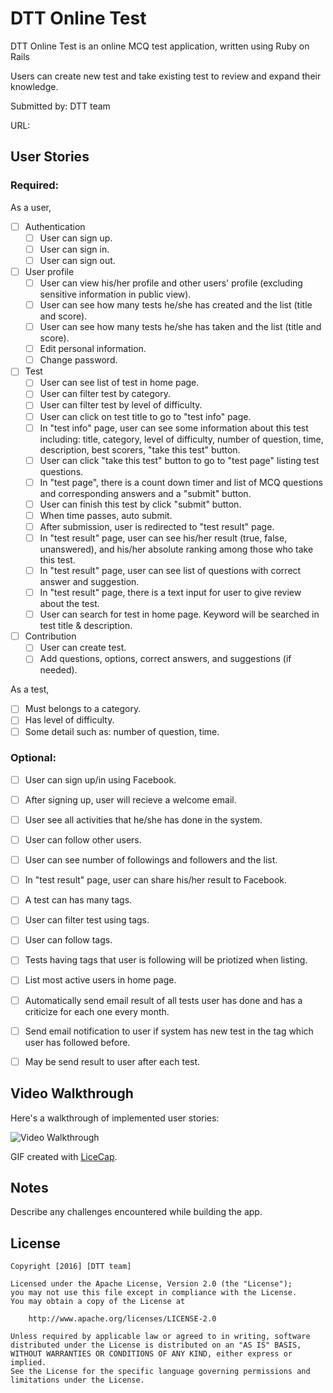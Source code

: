 # DTT Online Test

DTT Online Test is an online MCQ test application, written using Ruby on Rails

Users can create new test and take existing test to review and expand their knowledge.

Submitted by: DTT team

URL: 

## User Stories

### Required:

As a user,
* [ ] Authentication
  * [ ] User can sign up.
  * [ ] User can sign in.
  * [ ] User can sign out.
  
* [ ] User profile
  * [ ] User can view his/her profile and other users' profile (excluding sensitive information in public view).
  * [ ] User can see how many tests he/she has created and the list (title and score).
  * [ ] User can see how many tests he/she has taken and the list (title and score).
  * [ ] Edit personal information.
  * [ ] Change password.
  
* [ ] Test
  * [ ] User can see list of test in home page.
  * [ ] User can filter test by category.
  * [ ] User can filter test by level of difficulty.
  * [ ] User can click on test title to go to "test info" page.
  * [ ] In "test info" page, user can see some information about this test including: title, category, level of difficulty, number of question, time, description, best scorers, "take this test" button.
  * [ ] User can click "take this test" button to go to "test page" listing test questions.
  * [ ] In "test page", there is a count down timer and list of MCQ questions and corresponding answers and a "submit" button.
  * [ ] User can finish this test by click "submit" button.
  * [ ] When time passes, auto submit.
  * [ ] After submission, user is redirected to "test result" page.
  * [ ] In "test result" page, user can see his/her result (true, false, unanswered), and his/her absolute ranking among those who take this test.
  * [ ] In "test result" page, user can see list of questions with correct answer and suggestion.
  * [ ] In "test result" page, there is a text input for user to give review about the test.
  * [ ] User can search for test in home page. Keyword will be searched in test title & description.
  
* [ ] Contribution
  * [ ] User can create test.
  * [ ] Add questions, options, correct answers, and suggestions (if needed).

As a test,
* [ ] Must belongs to a category.
* [ ] Has level of difficulty.
* [ ] Some detail such as: number of question, time.

### Optional:

* [ ] User can sign up/in using Facebook.
* [ ] After signing up, user will recieve a welcome email.
* [ ] User see all activities that he/she has done in the system.
* [ ] User can follow other users.
* [ ] User can see number of followings and followers and the list.
* [ ] In "test result" page, user can share his/her result to Facebook.
* [ ] A test can has many tags.
* [ ] User can filter test using tags.
* [ ] User can follow tags.
* [ ] Tests having tags that user is following will be priotized when listing.
* [ ] List most active users in home page.
* [ ] Automatically send email result of all tests user has done and has a criticize for each one every month.
* [ ] Send email notification to user if system has new test in the tag which user has followed before.
* [ ] May be send result to user after each test.



## Video Walkthrough 

Here's a walkthrough of implemented user stories:

![Video Walkthrough](walkthrough.gif)

GIF created with [LiceCap](http://www.cockos.com/licecap/).

## Notes

Describe any challenges encountered while building the app.

## License

    Copyright [2016] [DTT team]

    Licensed under the Apache License, Version 2.0 (the "License");
    you may not use this file except in compliance with the License.
    You may obtain a copy of the License at

        http://www.apache.org/licenses/LICENSE-2.0

    Unless required by applicable law or agreed to in writing, software
    distributed under the License is distributed on an "AS IS" BASIS,
    WITHOUT WARRANTIES OR CONDITIONS OF ANY KIND, either express or implied.
    See the License for the specific language governing permissions and
    limitations under the License.